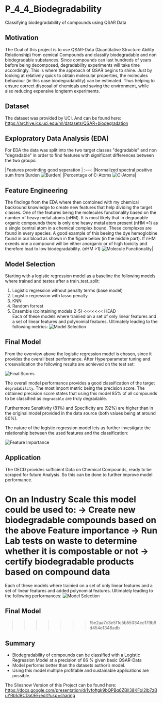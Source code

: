 # P_4_4_Biodegradability
Classifying biodegradability of compounds using QSAR Data

## Motivation
The Goal of this project is to use QSAR-Data (Quantitative Structure Ability Relationship) from cemical Compounds and classify biodegradable and non biodegradable substances. Since compounds can last hundreds of years before being decomposed, degradability experiments will take time accordingly. This is where the approach of QSAR begins to shine. Just by looking at relatively quick to obtain molecular properties, the molecules behaviour (in this case biodegradability) can be estimated. Thus helping to ensure correct disposal of chemicals and saving the environment, while also reducing expensive longterm experiments.

## Dataset
The dataset was provided by UCI. And can be found here:
https://archive.ics.uci.edu/ml/datasets/QSAR+biodegradation

## Explopratory Data Analysis (EDA)
For EDA the data was split into the two target classes "degradable" and non "degradable" in order to find features with significant differences between the two groups:

|Features provinding good seperation |
:---:
|Normalized spectral positive sum from Burden
![Burden](/Pictures/distritbution_plot_SpPosA_B(p).png "SpPosA_B(p)")|
|Percentage of C-Atoms
![C-Atoms](/Pictures/distribution_plot_C.png "Percentage of C-Atoms")|

## Feature Engineering
The findings from the EDA where then combined with my chemical backround knowledge to create new features that help dividing the target classes.
One of the features being the molecules functionality based on the number of heavy metal atoms (nHM).
It is most likely that in degradable organic compounds there is only one heavy metal atom present (nHM =1) as a single central atom in a chemical complex bound. These complexes are found in every species. A good example of this beeing the dye hemoglobine found in our blood as shown in the figure below (in the middle part).
If nHM exeeds one a compound will be either anorganic or of high toxicity and therefore lead to low biodegradability. (nHM >1)
![Molecule Functionality](/Pictures/Feature-Functionality.png "Molecule Functionality")|

## Model Selection
Starting with a logistic regression model as a baseline the following models where trained and testes after a train_test_split:
1. Logistic regression without penalty terms (base model)
2. Logistic regression with lasso penalty
3. KNN
4. Random forrest
5. Ensemble (cointaining models 2-5)
<<<<<<< HEAD
<br>Each of these models where trainied on a set of only linear features and a set of linear features and polynomial features. Ultimately leading to the following metrics:
![Model Selection](/Pictures/ModelSelection.png "Model Selection")

## Final Model
From the overview above the logistic regression model is chosen, since it provides the overall best performance. After Hyperparameter tuning and crossvalidation the following results are achieved on the test set:

![Final Scores](https://github.com/Pietrassyk/P_4_4_Biodegradability/blob/master/Pictures/Confucionmatrix_final%20Model.png "Final Scores")

The overall model performance provides a good classification of the target `degradability`. The most import metric being the precision score. The obtained precision score states that using this model 85% of all compounds to be classified as `degradable` are truly degradable.

Furthermore Sensitivity (81%) and Specificity are (92%) are higher than in the original model provided in the data source (both values being at around 80%).

The nature of the logistic regression model lets us further investigate the relationship between the used features and the classification:

![Feature Importance](https://github.com/Pietrassyk/P_4_4_Biodegradability/blob/master/Pictures/Feature_Importance.png "Feature Importance")

## Application
The OECD provides sufficient Data on Chemical Compounds, ready to be scraped for future Analysis. So this can be done to further improve model performance.

On an Industry Scale this model could be used to:
→ Create new biodegradable compounds based on the above Feature importance
→ Run Lab tests on waste to determine whether it is compostable or not
→ certify biodegradable products based on compound data
=======
Each of these models where trainied on a set of only linear features and a set of linear features and added polynomial features. Ultimately leading to the following performances:
![Model Selection](/Pictures/ModelSelection.png "Model Selection")

## Final Model
>>>>>>> f5e2aa7c3e5f1c5b55034ce179b9d454e1348adb


## Summary

+ Biodegradability of compounds can be classified  with a Logistic Regression Model at a precision of 86 % given basic QSAR-Data
+ Model performs better than the datasets author’s model.
+ Using this model multiple profitable and sustainable applications are possible.

The Slieshow Version of this Project can be found here:
https://docs.google.com/presentation/d/1vfoftgk9bQPBq6ZBiI38KFoI2lb7zBuYRb1dBCDa0EE/edit?usp=sharing
